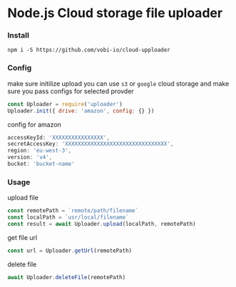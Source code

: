 # Node.js Cloud storage file uploader

### Install 

```
npm i -S https://github.com/vobi-io/cloud-upploader
```

### Config

make sure initilize upload 
you can use `s3` or `google` cloud storage and make sure you pass configs for selected provder


```js
const Uploader = require('uploader')
Uploader.init({ drive: 'amazon', config: {} })
```

config for amazon

```js
accessKeyId: 'XXXXXXXXXXXXXXXX',
secretAccessKey: 'XXXXXXXXXXXXXXXXXXXXXXXXXXXXXXXX',
region: 'eu-west-3',
version: 'v4',
bucket: 'bucket-name'
```

### Usage

upload file

```js
const remotePath = `remote/path/filename`
const localPath = `usr/local/filename`
const result = await Uploader.upload(localPath, remotePath)
```

get file url

```js
const url = Uploader.getUrl(remotePath)
```



delete file

```js
await Uploader.deleteFile(remotePath)
```
